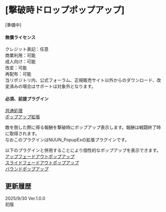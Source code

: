 # [撃破時ドロップポップアップ]
[準備中]
#### 無償ライセンス
クレジット表記：任意  
商業利用：可能  
成人向け：可能  
改変：可能  
再配布：可能  
当リポジトリ内、公式フォーラム、正規販売サイト以外からのダウンロード、改変済みの場合はサポートは対象外となります。  
#### 必須、前提プラグイン
[共通処理](https://github.com/nuun888/MZ/blob/master/README/Base.md)  
[ポップアップ拡張](https://github.com/nuun888/MZ/blob/master/README/PopupEx.md)  

敵を倒した際に得る報酬を撃破時にポップアップ表示します。報酬は戦闘終了時に取得されます。  
なおこのプラグインはNUUN_PopupExの拡張プラグインです。  

以下のプラグインと併用することにより個性的なポップアップを表示できます。  
[アップフェードアウトポップアップ](https://github.com/nuun888/MZ/blob/master/README/UpFadeoutPopup.md)  
[スライドフェードアウトポップアップ](https://github.com/nuun888/MZ/blob/master/README/SlideFadeoutPopup.md)  
[バウンドポップアップ](https://github.com/nuun888/MZ/blob/master/README/LateralBoundPopUp.md)  

## 更新履歴
2025/9/30 Ver.1.0.0  
初版  
